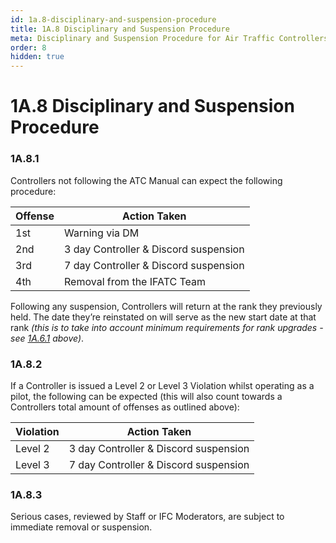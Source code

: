 ```yaml
---
id: 1a.8-disciplinary-and-suspension-procedure
title: 1A.8 Disciplinary and Suspension Procedure
meta: Disciplinary and Suspension Procedure for Air Traffic Controllers within Infinite Flight.
order: 8
hidden: true
---
```


# 1A.8  Disciplinary and Suspension Procedure

 

### 1A.8.1    

Controllers not following the ATC Manual can expect the following procedure:

 

| Offense | Action Taken                          |
| ------- | ------------------------------------- |
| 1st     | Warning via DM                        |
| 2nd     | 3 day Controller & Discord suspension |
| 3rd     | 7 day Controller & Discord suspension |
| 4th     | Removal from the IFATC Team           |

Following any suspension, Controllers will return at the rank they previously held. The date they’re reinstated on will serve as the new start date at that rank *(this is to take into account minimum requirements for rank upgrades - see [1A.6.1](/guide/atc-manual/1a.-administration/1a.6-rank-structure#1a.6.1) above)*.



### 1A.8.2

If a Controller is issued a Level 2 or Level 3 Violation whilst operating as a pilot, the following can be expected (this will also count towards a Controllers total amount of offenses as outlined above):



| Violation | Action Taken                          |
| --------- | ------------------------------------- |
| Level 2   | 3 day Controller & Discord suspension |
| Level 3   | 7 day Controller & Discord suspension |



### 1A.8.3

Serious cases, reviewed by Staff or IFC Moderators, are subject to immediate removal or suspension.
